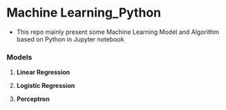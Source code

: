 # Machine Learning_Python

* This repo mainly present some Machine Learning Model and Algorithm based on Python in Jupyter notebook

### Models

1. **Linear Regression**

2. **Logistic Regression**

3. **Perceptron**

   